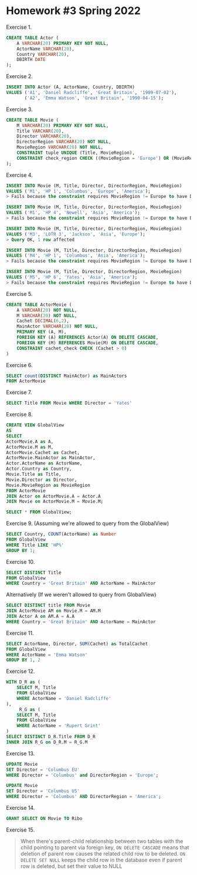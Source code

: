 Homework #3
Spring 2022
=====================

Exercise 1.
```SQL
CREATE TABLE Actor (
    A VARCHAR(20) PRIMARY KEY NOT NULL,
    ActorName VARCHAR(20),
    Country VARCHAR(20),
    DBIRTH DATE
);
```

Exercise 2.
```SQL
INSERT INTO Actor (A, ActorName, Country, DBIRTH)
VALUES ('A1', 'Daniel Radcliffe', 'Great Britain', '1989-07-02'),
       ('A2', 'Emma Watson', 'Great Britain', '1990-04-15');
```

Exercise 3.
```SQL
CREATE TABLE Movie (
    M VARCHAR(20) PRIMARY KEY NOT NULL,
    Title VARCHAR(20),
    Director VARCHAR(20),
    DirectorRegion VARCHAR(20) NOT NULL,
    MovieRegion VARCHAR(20) NOT NULL,
    CONSTRAINT tuple UNIQUE (Title, MovieRegion),
    CONSTRAINT check_region CHECK ((MovieRegion = 'Europe') OR (MovieRegion <> 'Europe' AND DirectorRegion = 'America'))
);
```

Exercise 4.
```SQL
INSERT INTO Movie (M, Title, Director, DirectorRegion, MovieRegion)
VALUES ('M1', 'HP 1', 'Columbus', 'Europe', 'America');
> Fails because the constraint requires MovieRegion != Europe to have DirectorRegion = America

INSERT INTO Movie (M, Title, Director, DirectorRegion, MovieRegion)
VALUES ('M1', 'HP 4', 'Newell', 'Asia', 'America');
> Fails because the constraint requires MovieRegion != Europe to have DirectorRegion = America

INSERT INTO Movie (M, Title, Director, DirectorRegion, MovieRegion)
VALUES ('M3', 'LOTR 3', 'Jackson', 'Asia', 'Europe');
> Query OK, 1 row affected

INSERT INTO Movie (M, Title, Director, DirectorRegion, MovieRegion)
VALUES ('M4', 'HP 1', 'Columbus', 'Asia', 'America');
> Fails because the constraint requires MovieRegion != Europe to have DirectorRegion = America

INSERT INTO Movie (M, Title, Director, DirectorRegion, MovieRegion)
VALUES ('M5', 'HP 6', 'Yates', 'Asia', 'America');
> Fails because the constraint requires MovieRegion != Europe to have DirectorRegion = America
```

Exercise 5.
```SQL
CREATE TABLE ActorMovie (
    A VARCHAR(20) NOT NULL,
    M VARCHAR(20) NOT NULL,
    Cachet DECIMAL(6,2),
    MainActor VARCHAR(20) NOT NULL,
    PRIMARY KEY (A, M),
    FOREIGN KEY (A) REFERENCES Actor(A) ON DELETE CASCADE,
    FOREIGN KEY (M) REFERENCES Movie(M) ON DELETE CASCADE,
    CONSTRAINT cachet_check CHECK (Cachet > 0)
)
```

Exercise 6.
```SQL
SELECT count(DISTINCT MainActor) as MainActors
FROM ActorMovie
```

Exercise 7.
```SQL
SELECT Title FROM Movie WHERE Director = 'Yates'
```

Exercise 8.
```SQL
CREATE VIEW GlobalView
AS
SELECT
ActorMovie.A as A,
ActorMovie.M as M,
ActorMovie.Cachet as Cachet,
ActorMovie.MainActor as MainActor,
Actor.ActorName as ActorName,
Actor.Country as Country,
Movie.Title as Title,
Movie.Director as Director,
Movie.MovieRegion as MovieRegion
FROM ActorMovie
JOIN Actor on ActorMovie.A = Actor.A
JOIN Movie on ActorMovie.M = Movie.M;

SELECT * FROM GlobalView;
```

Exercise 9. (Assuming we're allowed to query from the GlobalView)
```SQL
SELECT Country, COUNT(ActorName) as Number
FROM GlobalView
WHERE Title LIKE 'HP%'
GROUP BY 1;
```

Exercise 10.
```SQL
SELECT DISTINCT Title
FROM GlobalView
WHERE Country = 'Great Britain' AND ActorName = MainActor
```

Alternatively (If we weren't allowed to query from GlobalView)
```SQL
SELECT DISTINCT title FROM Movie
JOIN ActorMovie AM on Movie.M = AM.M
JOIN Actor A on AM.A = A.A
WHERE Country = 'Great Britain' AND ActorName = MainActor
```

Exercise 11.
```SQL
SELECT ActorName, Director, SUM(Cachet) as TotalCachet
FROM GlobalView
WHERE ActorName = 'Emma Watson'
GROUP BY 1, 2
```

Exercise 12.
```SQL
WITH D_R as (
    SELECT M, Title
    FROM GlobalView
    WHERE ActorName = 'Daniel Radcliffe'
),
     R_G as (
    SELECT M, Title
    FROM GlobalView
    WHERE ActorName = 'Rupert Grint'
)
SELECT DISTINCT D_R.Title FROM D_R
INNER JOIN R_G on D_R.M = R_G.M
```

Exercise 13.
```SQL
UPDATE Movie
SET Director = 'Columbus EU'
WHERE Director = 'Columbus' and DirectorRegion = 'Europe';

UPDATE Movie
SET Director = 'Columbus US'
WHERE Director = 'Columbus' AND DirectorRegion = 'America';
```

Exercise 14.
```SQL
GRANT SELECT ON Movie TO Ribo
```

Exercise 15.
> When there's parent-child relationship between two tables with the child pointing to parent via foreign key, `ON DELETE CASCADE` means that deletion of parent row causes the related child row to be deleted. `ON DELETE SET NULL` keeps the child row in the database even if parent row is deleted, but set their value to NULL
